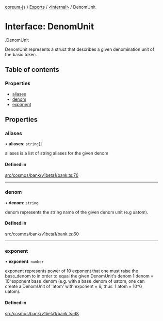 [coreum-js](../README.md) / [Exports](../modules.md) / [<internal\>](../modules/internal_.md) / DenomUnit

# Interface: DenomUnit

[<internal>](../modules/internal_.md).DenomUnit

DenomUnit represents a struct that describes a given
denomination unit of the basic token.

## Table of contents

### Properties

- [aliases](internal_.DenomUnit.md#aliases)
- [denom](internal_.DenomUnit.md#denom)
- [exponent](internal_.DenomUnit.md#exponent)

## Properties

### aliases

• **aliases**: `string`[]

aliases is a list of string aliases for the given denom

#### Defined in

[src/cosmos/bank/v1beta1/bank.ts:70](https://github.com/CooperFoundation/coreum-js/blob/bdb622b/src/cosmos/bank/v1beta1/bank.ts#L70)

___

### denom

• **denom**: `string`

denom represents the string name of the given denom unit (e.g uatom).

#### Defined in

[src/cosmos/bank/v1beta1/bank.ts:60](https://github.com/CooperFoundation/coreum-js/blob/bdb622b/src/cosmos/bank/v1beta1/bank.ts#L60)

___

### exponent

• **exponent**: `number`

exponent represents power of 10 exponent that one must
raise the base_denom to in order to equal the given DenomUnit's denom
1 denom = 10^exponent base_denom
(e.g. with a base_denom of uatom, one can create a DenomUnit of 'atom' with
exponent = 6, thus: 1 atom = 10^6 uatom).

#### Defined in

[src/cosmos/bank/v1beta1/bank.ts:68](https://github.com/CooperFoundation/coreum-js/blob/bdb622b/src/cosmos/bank/v1beta1/bank.ts#L68)
